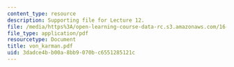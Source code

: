 ```yaml
---
content_type: resource
description: Supporting file for Lecture 12.
file: /media/https%3A/open-learning-course-data-rc.s3.amazonaws.com/16-13-aerodynamics-of-viscous-fluids-fall-2003/3dadce4bb00a8bb9070bc6551285121c_von_karman.pdf
file_type: application/pdf
resourcetype: Document
title: von_karman.pdf
uid: 3dadce4b-b00a-8bb9-070b-c6551285121c
---
```

